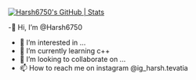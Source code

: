 [![Harsh6750's GitHub | Stats](https://stats.quine.sh/Harsh6750/github?theme=dark)](https://quine.sh?utm_source=widgets&utm_campaign=Harsh6750)

-👋 Hi, I’m @Harsh6750
- 👀 I’m interested in ...
- 🌱 I’m currently learning c++
- 💞️ I’m looking to collaborate on ...
- 📫 How to reach me on instagram @ig_harsh.tevatia

<!---
Harsh6750/Harsh6750 is a ✨ special ✨ repository because its `README.md` (this file) appears on your GitHub profile.
You can click the Preview link to take a look at your changes.
--->
